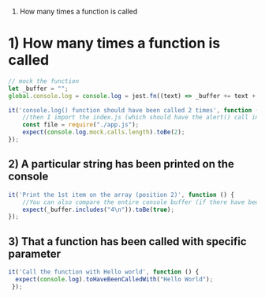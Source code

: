 

1. How many times a function is called


# 1) How many times a function is called
```js
// mock the function
let _buffer = "";
global.console.log = console.log = jest.fn((text) => _buffer += text + "\n");

it('console.log() function should have been called 2 times', function () {
    //then I import the index.js (which should have the alert() call inside)
    const file = require("./app.js");
    expect(console.log.mock.calls.length).toBe(2);
});
```

## 2) A particular string has been printed on the console
```js
it('Print the 1st item on the array (position 2)', function () {
    //You can also compare the entire console buffer (if there have been several console.log calls on the exercise)
    expect(_buffer.includes("4\n")).toBe(true);
});
```

## 3) That a function has been called with specific parameter

```js
it('Call the function with Hello world', function () {
  expect(console.log).toHaveBeenCalledWith("Hello World");
 });
```


